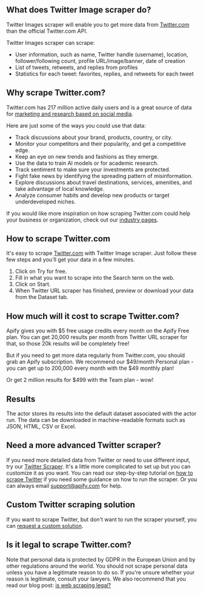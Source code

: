 ## What does Twitter Image scraper do?

Twitter Images scraper will enable you to get more data from [Twitter.com](https://twitter.com/home) than the official Twitter.com API.

Twitter Images scraper can scrape:

- User information, such as name, Twitter handle (username), location, follower/following count, profile URL/image/banner, date of creation
- List of tweets, retweets, and replies from profiles
- Statistics for each tweet: favorites, replies, and retweets for each tweet

## Why scrape Twitter.com?

Twitter.com has 217 million active daily users and is a great source of data for [marketing and research based on social media](https://apify.com/industries/marketing-and-media).

Here are just some of the ways you could use that data:

- Track discussions about your brand, products, country, or city.
- Monitor your competitors and their popularity, and get a competitive edge.
- Keep an eye on new trends and fashions as they emerge.
- Use the data to train AI models or for academic research.
- Track sentiment to make sure your investments are protected.
- Fight fake news by identifying the spreading pattern of misinformation.
- Explore discussions about travel destinations, services, amenities, and take advantage of local knowledge.
- Analyze consumer habits and develop new products or target underdeveloped niches.

If you would like more inspiration on how scraping Twitter.com could help your business or organization, check out our [industry pages](https://apify.com/industries).

## How to scrape Twitter.com

It's easy to scrape [Twitter.com](https://twitter.com/home) with Twitter Image scraper. Just follow these few steps and you'll get your data in a few minutes.

1. Click on Try for free.
2. Fill in what you want to scrape into the Search term on the web.
3. Click on Start.
4. When Twitter URL scraper has finished, preview or download your data from the Dataset tab.

## How much will it cost to scrape Twitter.com?

Apify gives you with \$5 free usage credits every month on the Apify Free plan. You can get 20,000 results per month from Twitter URL scraper for that, so those 20k results will be completely free!

But if you need to get more data regularly from Twitter.com, you should grab an Apify subscription. We recommend our $49/month Personal plan - you can get up to 200,000 every month with the $49 monthly plan!

Or get 2 million results for \$499 with the Team plan - wow!

## Results

The actor stores its results into the default dataset associated with the actor run. The data can be downloaded in machine-readable formats such as JSON, HTML, CSV or Excel.

## Need a more advanced Twitter scraper?

If you need more detailed data from Twitter or need to use different input, try our [Twitter Scraper](https://apify.com/vdrmota/twitter-scraper). It's a little more complicated to set up but you can customize it as you want.
You can read our step-by-step tutorial on [how to scrape Twitter](https://blog.apify.com/how-to-scrape-tweets-and-more-on-twitter-59330e6fb522/) if you need some guidance on how to run the scraper. Or you can always email support@apify.com for help.

## Custom Twitter scraping solution

If you want to scrape Twitter, but don't want to run the scraper yourself, you can [request a custom solution](https://apify.com/custom-solutions).

## Is it legal to scrape Twitter.com?

Note that personal data is protected by GDPR in the European Union and by other regulations around the world. You should not scrape personal data unless you have a legitimate reason to do so. If you're unsure whether your reason is legitimate, consult your lawyers. We also recommend that you read our blog post: [is web scraping legal?](https://blog.apify.com/is-web-scraping-legal/)
